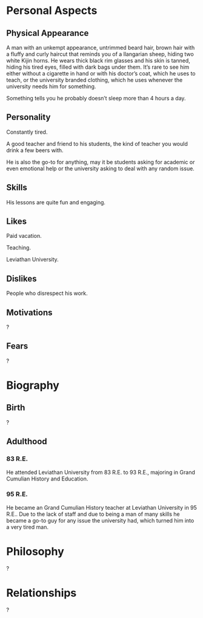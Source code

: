 # Personal Aspects

## Physical Appearance

A man with an unkempt appearance, untrimmed beard hair, brown hair with a fluffy and curly haircut that reminds you of a llangarian sheep, hiding two white Kijin horns. He wears thick black rim glasses and his skin is tanned, hiding his tired eyes, filled with dark bags under them. It’s rare to see him either without a cigarette in hand or with his doctor’s coat, which he uses to teach, or the university branded clothing, which he uses whenever the university needs him for something. 

Something tells you he probably doesn’t sleep more than 4 hours a day. 

## Personality

Constantly tired.

A good teacher and friend to his students, the kind of teacher you would drink a few beers with.

He is also the go-to for anything, may it be students asking for academic or even emotional help or the university asking to deal with any random issue. 

## Skills

His lessons are quite fun and engaging.

## Likes

Paid vacation.

Teaching.

Leviathan University.

## Dislikes

People who disrespect his work.

## Motivations

?

## Fears

?

# Biography


## Birth

?

## Adulthood

### 83 R.E. 
He attended Leviathan University from 83 R.E. to 93 R.E., majoring in Grand Cumulian History and Education.

### 95 R.E. 
He became an Grand Cumulian History teacher at Leviathan University in 95 R.E.. Due to the lack of staff and due to being a man of many skills he became a go-to guy for any issue the university had, which turned him into a very tired man. 

# Philosophy


?



# Relationships

?
